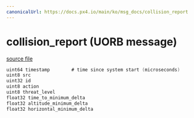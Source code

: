 ```yaml
---
canonicalUrl: https://docs.px4.io/main/ko/msg_docs/collision_report
---
```


# collision_report (UORB message)



[source file](https://github.com/PX4/PX4-Autopilot/blob/release/1.13/msg/collision_report.msg)

```c
uint64 timestamp        # time since system start (microseconds)
uint8 src
uint32 id
uint8 action
uint8 threat_level
float32 time_to_minimum_delta
float32 altitude_minimum_delta
float32 horizontal_minimum_delta

```
